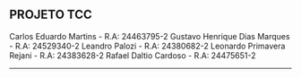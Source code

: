 ## PROJETO TCC

Carlos Eduardo Martins - R.A: 24463795-2
Gustavo Henrique Dias Marques - R.A: 24529340-2
Leandro Palozi - R.A: 24380682-2
Leonardo Primavera Rejani - R.A: 24383628-2
Rafael Daltio Cardoso - R.A: 24475651-2
___________________________________________________
